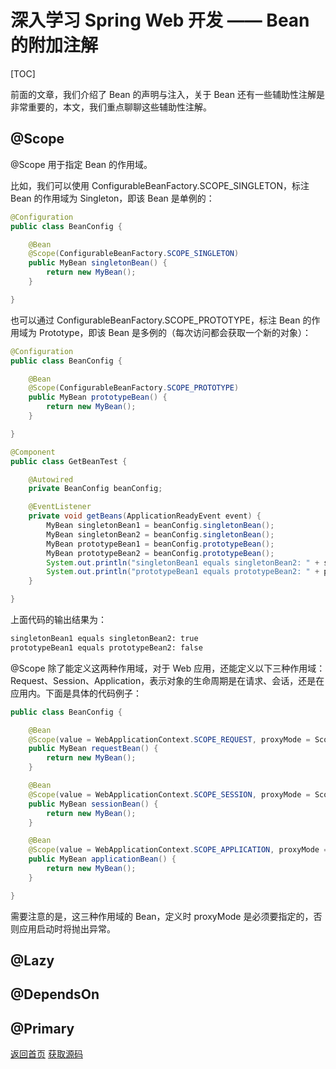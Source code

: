 # 深入学习 Spring Web 开发 —— Bean 的附加注解

[TOC]

前面的文章，我们介绍了 Bean 的声明与注入，关于 Bean 还有一些辅助性注解是非常重要的，本文，我们重点聊聊这些辅助性注解。

## @Scope

@Scope 用于指定 Bean 的作用域。

比如，我们可以使用 ConfigurableBeanFactory.SCOPE_SINGLETON，标注 Bean 的作用域为 Singleton，即该 Bean 是单例的：

```java
@Configuration
public class BeanConfig {

    @Bean
    @Scope(ConfigurableBeanFactory.SCOPE_SINGLETON)
    public MyBean singletonBean() {
        return new MyBean();
    }

}
```

也可以通过 ConfigurableBeanFactory.SCOPE_PROTOTYPE，标注 Bean 的作用域为 Prototype，即该 Bean 是多例的（每次访问都会获取一个新的对象）：

```java
@Configuration
public class BeanConfig {

    @Bean
    @Scope(ConfigurableBeanFactory.SCOPE_PROTOTYPE)
    public MyBean prototypeBean() {
        return new MyBean();
    }

}
```

```java
@Component
public class GetBeanTest {

    @Autowired
    private BeanConfig beanConfig;

    @EventListener
    private void getBeans(ApplicationReadyEvent event) {
        MyBean singletonBean1 = beanConfig.singletonBean();
        MyBean singletonBean2 = beanConfig.singletonBean();
        MyBean prototypeBean1 = beanConfig.prototypeBean();
        MyBean prototypeBean2 = beanConfig.prototypeBean();
        System.out.println("singletonBean1 equals singletonBean2: " + singletonBean1.equals(singletonBean2));
        System.out.println("prototypeBean1 equals prototypeBean2: " + prototypeBean1.equals(prototypeBean2));
    }

}
```

上面代码的输出结果为：

```html
singletonBean1 equals singletonBean2: true
prototypeBean1 equals prototypeBean2: false
```

@Scope 除了能定义这两种作用域，对于 Web 应用，还能定义以下三种作用域：Request、Session、Application，表示对象的生命周期是在请求、会话，还是在应用内。下面是具体的代码例子：

```java
public class BeanConfig {

    @Bean
    @Scope(value = WebApplicationContext.SCOPE_REQUEST, proxyMode = ScopedProxyMode.TARGET_CLASS)
    public MyBean requestBean() {
        return new MyBean();
    }

    @Bean
    @Scope(value = WebApplicationContext.SCOPE_SESSION, proxyMode = ScopedProxyMode.TARGET_CLASS)
    public MyBean sessionBean() {
        return new MyBean();
    }

    @Bean
    @Scope(value = WebApplicationContext.SCOPE_APPLICATION, proxyMode = ScopedProxyMode.TARGET_CLASS)
    public MyBean applicationBean() {
        return new MyBean();
    }

}
```

需要注意的是，这三种作用域的 Bean，定义时 proxyMode 是必须要指定的，否则应用启动时将抛出异常。

## @Lazy

## @DependsOn

## @Primary

[返回首页](https://susamlu.github.io/paitse)
[获取源码](https://github.com/susamlu/spring-web)